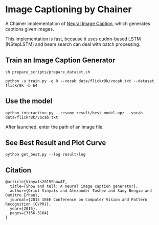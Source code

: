 # Image Captioning by Chainer

A Chainer implementation of [Neural Image Caption](https://www.cv-foundation.org/openaccess/content_cvpr_2015/papers/Vinyals_Show_and_Tell_2015_CVPR_paper.pdf), which generates captions given images.

This implementation is fast, because it uses cudnn-based LSTM (NStepLSTM) and beam search can deal with batch processing.

## Train an Image Caption Generator

```
sh prepare_scripts/prepare_dataset.sh
```

```
python -u train.py -g 0 --vocab data/flickr8k/vocab.txt --dataset flickr8k -b 64
```

## Use the model

```
python interactive.py --resume result/best_model.npz --vocab data/flickr8k/vocab.txt
```

After launched, enter the path of an image file.


## See Best Result and Plot Curve

```
python get_best.py --log result/log
```


## Citation

```
@article{Vinyals2015ShowAT,
  title={Show and tell: A neural image caption generator},
  author={Oriol Vinyals and Alexander Toshev and Samy Bengio and Dumitru Erhan},
  journal={2015 IEEE Conference on Computer Vision and Pattern Recognition (CVPR)},
  year={2015},
  pages={3156-3164}
}
```

